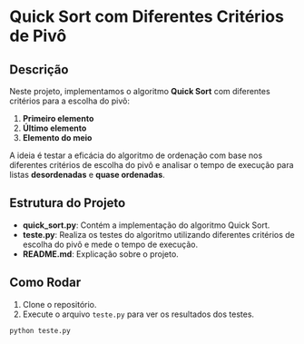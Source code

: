 # Quick Sort com Diferentes Critérios de Pivô

## Descrição

Neste projeto, implementamos o algoritmo **Quick Sort** com diferentes critérios para a escolha do pivô:
1. **Primeiro elemento**
2. **Último elemento**
3. **Elemento do meio**

A ideia é testar a eficácia do algoritmo de ordenação com base nos diferentes critérios de escolha do pivô e analisar o tempo de execução para listas **desordenadas** e **quase ordenadas**.

## Estrutura do Projeto

- **quick_sort.py**: Contém a implementação do algoritmo Quick Sort.
- **teste.py**: Realiza os testes do algoritmo utilizando diferentes critérios de escolha do pivô e mede o tempo de execução.
- **README.md**: Explicação sobre o projeto.

## Como Rodar

1. Clone o repositório.
2. Execute o arquivo `teste.py` para ver os resultados dos testes.

```bash
python teste.py
